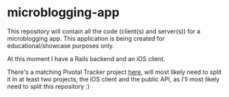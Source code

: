 microblogging-app
=================

This repository will contain all the code (client(s) and server(s)) for a microblogging app. 
This application is being created for educational/showcase purposes only.

At this moment I have a Rails backend and an iOS client.

There's a matching Pivotal Tracker project [here](https://www.pivotaltracker.com/projects/724249/stories#), will most likely need to split it in at least two projects, the iOS client and the public API, as I'll most likely need to split this repository :)
